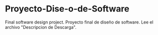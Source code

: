 # Proyecto-Dise-o-de-Software
Final software design project.
Proyecto final de diseño de software.
Lee el archivo "Descripcion de Descarga".
